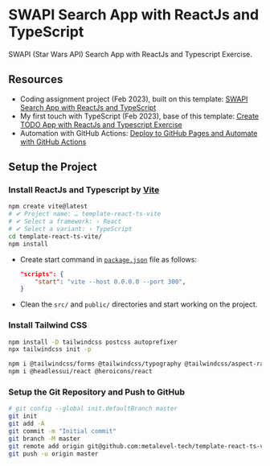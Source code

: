# SWAPI Search App with ReactJs and TypeScript

SWAPI (Star Wars API) Search App with ReactJs and Typescript Exercise.

## Resources

- Coding assignment project (Feb 2023), built on this template: [SWAPI Search App with ReactJs and TypeScript](https://github.com/metalevel-tech/prj-ts-react-swapi)
- My first touch with TypeScript (Feb 2023), base of this template: [Create TODO App with ReactJs and Typescript Exercise](https://github.com/metalevel-tech/exc-ts-react-todo-app)
- Automation with GitHub Actions: [Deploy to GitHub Pages and Automate with GitHub Actions](https://github.com/metalevel-tech/exc-js-react-tic-tac-toe#deploy-to-github-pages-with-github-actions)

## Setup the Project

### Install ReactJs and Typescript by [Vite](https://vitejs.dev/guide/why.html)

```bash
npm create vite@latest
# ✔ Project name: … template-react-ts-vite
# ✔ Select a framework: › React
# ✔ Select a variant: › TypeScript
cd template-react-ts-vite/
npm install
```

- Create start command in [`package.json`](package.json) file as follows:

  ```json
  "scripts": {
      "start": "vite --host 0.0.0.0 --port 300",
  }
  ```

- Clean the `src/` and `public/` directories and start working on the project.

### Install Tailwind CSS

```bash
npm install -D tailwindcss postcss autoprefixer
npx tailwindcss init -p
```

```bash
npm i @tailwindcss/forms @tailwindcss/typography @tailwindcss/aspect-ratio
npm i @headlessui/react @heroicons/react
```

### Setup the Git Repository and Push to GitHub

```bash
# git config --global init.defaultBranch master
git init
git add -A
git commit -m "Initial commit"
git branch -M master
git remote add origin git@github.com:metalevel-tech/template-react-ts-vite.git
git push -u origin master
```
